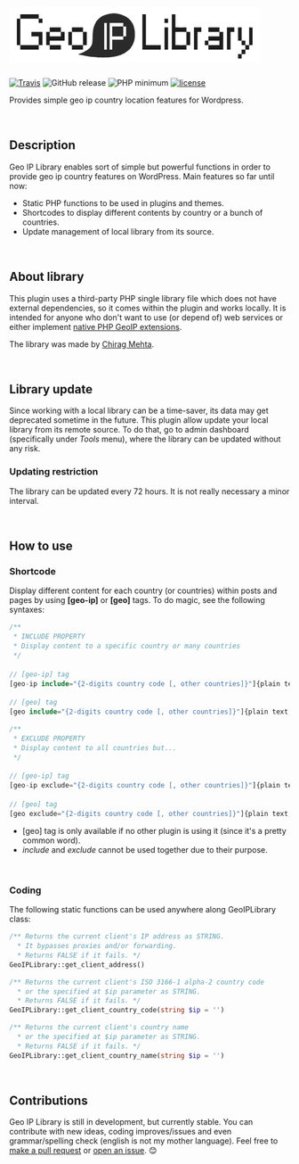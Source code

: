 # ![Hola](src/assets/img/logo_small.png)

[![Travis](https://img.shields.io/travis/ricardo-miguel/geo-ip-library.svg)](https://travis-ci.org/ricardo-miguel/geo-ip-library)
![GitHub release](https://img.shields.io/github/release/ricardo-miguel/geo-ip-library.svg)
![PHP minimum](https://img.shields.io/badge/php-%3E%3D%205.3-8892be.svg)
[![license](https://img.shields.io/github/license/ricardo-miguel/geo-ip-library.svg)](https://www.gnu.org/licenses/gpl-3.0-standalone.html)

Provides simple geo ip country location features for Wordpress.

<br />

## Description

Geo IP Library enables sort of simple but powerful functions in order to provide geo ip country features on WordPress. Main features so far until now:
* Static PHP functions to be used in plugins and themes. 
* Shortcodes to display different contents by country or a bunch of countries.
* Update management of local library from its source.

<br />

## About library

This plugin uses a third-party PHP single library file which does not have external dependencies, so it comes within the plugin and works locally. It is intended for anyone who don't want to use (or depend of) web services or either implement [native PHP GeoIP extensions](http://php.net/manual/es/book.geoip.php).

The library was made by [Chirag Mehta](http://chir.ag/projects/geoiploc/).

<br />

## Library update
Since working with a local library can be a time-saver, its data may get deprecated sometime in the future. This plugin allow update your local library from its remote source. To do that, go to admin dashboard (specifically under _Tools_ menu), where the library can be updated without any risk.

### Updating restriction
The library can be updated every 72 hours. It is not really necessary a minor interval.

<br />

## How to use

### Shortcode

Display different content for each country (or countries) within posts and pages by using **[geo-ip]** or **[geo]** tags. To do magic, see the following syntaxes:

```php
/**
 * INCLUDE PROPERTY
 * Display content to a specific country or many countries
 */

// [geo-ip] tag
[geo-ip include="{2-digits country code [, other countries]}"]{plain text, HTML and/or shortcodes}[/geo-ip]

// [geo] tag
[geo include="{2-digits country code [, other countries]}"]{plain text, HTML and/or shortcodes}[/geo]
```
```php
/**
 * EXCLUDE PROPERTY
 * Display content to all countries but...
 */

// [geo-ip] tag
[geo-ip exclude="{2-digits country code [, other countries]}"]{plain text, HTML and/or shortcodes}[/geo-ip]

// [geo] tag
[geo exclude="{2-digits country code [, other countries]}"]{plain text, HTML and/or shortcodes}[/geo]
```

* [geo] tag is only available if no other plugin is using it (since it's a pretty common word).
* *include* and *exclude* cannot be used together due to their purpose.

<br />

### Coding

The following static functions can be used anywhere along GeoIPLibrary class:

```php
/** Returns the current client's IP address as STRING. 
  * It bypasses proxies and/or forwarding. 
  * Returns FALSE if it fails. */
GeoIPLibrary::get_client_address()
```
```php
/** Returns the current client's ISO 3166-1 alpha-2 country code 
  * or the specified at $ip parameter as STRING. 
  * Returns FALSE if it fails. */
GeoIPLibrary::get_client_country_code(string $ip = '')
```
```php
/** Returns the current client's country name 
  * or the specified at $ip parameter as STRING. 
  * Returns FALSE if it fails. */
GeoIPLibrary::get_client_country_name(string $ip = '')
```

<br />

## Contributions
Geo IP Library is still in development, but currently stable. You can contribute with new ideas, coding improves/issues and even grammar/spelling check (english is not my mother language). Feel free to [make a pull request](https://github.com/ricardo-miguel/geo-ip-library/pulls) or [open an issue](https://github.com/ricardo-miguel/geo-ip-library/issues). :blush: